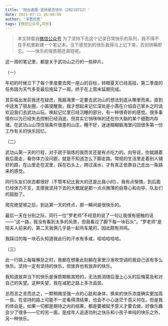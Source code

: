 ```yaml
---
title: '阳台速报-坚持是否快乐（20210712）'
date: 2021-07-11 16:08:56
author: '洋葱的葱'
tags: [微信公众号,同步]
---
```


> 本文转载自[微信公众号](http://mp.weixin.qq.com/s?__biz=MzU2NTQ2MzA4OQ==&mid=100000685&idx=1&sn=ebef8b30b009d87fa1b64b62c00bca85&chksm=7cba12f34bcd9be5f867f6e59d461099869c750a38c0a75fd8ef6d2d1024c6a109fec9a3120f#rd)
为了坚持下去这个记录日常快乐的系列，我不得不在手机里新建一个笔记本，当下感觉到的快乐我得马上记下来，否则转瞬即忘。——快乐的保质期还真短呢。

这一周的笔记里，都是关于武功山之行的一些碎片。

（一）

年初的时候立下了每个季度要去爬一座山的目标，转眼夏天已经高挂，第二季度的任务因为天气多变最后拖延了一周。终于在上周末延期完成。

其实临出发前我还在疑虑，我脑海里一定要去武功山的想法到底从哪里而来。直到中途发了朋友圈，小笛提醒我，我才想起来记忆深处是小茜在介绍自己家乡之时说欢迎我们去武功山玩。唤起记忆里已经沉睡的部分，有一种很奇妙的感觉。很多事情你以为已经失去控制已经消逝，但其实它悄咪咪的还在你大脑的某个细胞内存储。在武功山山顶住宿条件很差的山庄，睡不好，迷迷糊糊脑海里闪回很多第一份工作有关的快乐回忆。

（二）

武功山第一天的行程，对于疏于锻炼的我而言还是有点吃力的。向导说，你就跟着我后面走，看你体力没问题，就是不知道怎么下脚走路。常规的生活里走着别人铺好的路，在山里走在泥里，踩在石头上，跨过溪水，才有真正依靠自己走出一条路来的感觉。

同行队友们状态都很好（不管年纪比我大的还是比我小的），我有点惭愧，到后面已经体力不支，支撑我坚持下去的大概就是那一点点微薄的自尊心和向导、队友们的鼓励了。

爬完绝望坡之后，到达第一天的终点，那一瞬间是很快乐的。

最后一天在分别之际，同行一位“罗老师”不经意的说了一句让我很有感触的话——“这一路，我没有看到太多的风景，但我看过了脚下每一块石头”。“罗老师”是陪夫人前来的，第二天我俩几乎是一起吊车尾的，因此颇有共鸣。

我踩过的每一块石头知道我此行的汗水有多咸，哈哈哈哈哈。

（三）

此一行路上每每懈怠之时，我都在想象此刻躺在家里沙发吹空调的我自己该有多么快乐。坚持一定有坚持的快乐，但放弃也有放弃的快乐。

我知道放弃当下的快乐是保质期极其短的，无法抵消随后漫上心头的后悔莫及和对自己的失望。这种失望，我在减肥之路上多次品尝。

总而言之言而总之，一颗稍微坚强一点的心脏和身体，换来的快乐浓度确实更加高一些。在坚持的路上可能不一定看得清结果，也会不小心迷茫于意义何在。但是我的体会是，如果一切都是期待之内的结果，都是要被赋予意义才要去做，好像乐趣会少了很多——它的另一面，是成年人追逐功利之快乐和小孩子单纯的快乐之外，另一种快乐。
